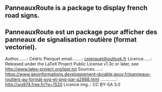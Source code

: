 PanneauxRoute is a package to display french road signs.
----------------------------------------------------------------------------------------------------
PanneauxRoute est un package pour afficher des panneaux de signalisation routière (format vectoriel).
-----------------------------------------------------------------------------------------------------
Author.......: Cédric Pierquet
email........: cpierquet@outlook.fr
Licence......: Released under the LaTeX Project Public License v1.3c or later, see http://www.latex-project.org/lppl.txt
Sources......: https://www.geoinformations.developpement-durable.gouv.fr/panneaux-routiers-au-format-svg-et-png-par-a2688.html
.............: http://sig974.free.fr/?p=1520
Licence img..: CC BY-SA 3.0 

